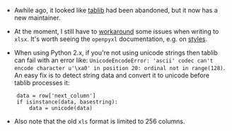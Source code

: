 - Awhile ago, it looked like [tablib](http://python-tablib.org/) had been abandoned, but it now has a new maintainer.

- At the moment, I still have to [workaround](https://github.com/vinayak-mehta/tablib/issues/252#issuecomment-454395181) some issues when writing to `xlsx`. It's worth seeing the `openpyxl` documentation, e.g. on [styles](https://openpyxl.readthedocs.io/en/stable/styles.html).

- When using Python 2.x, if you're not using unicode strings then tablib can fail with an error like: `UnicodeEncodeError: 'ascii' codec can't encode character u'\xa0' in position 20: ordinal not in range(128)`. An easy fix is to detect string data and convert it to unicode before tablib processes it:

```
    data = row['next_column']
    if isinstance(data, basestring):
        data = unicode(data)

```

- Also note that the old `xls` format is limited to 256 columns.
